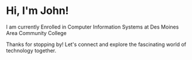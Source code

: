 # Hi, I'm John!

I am currently Enrolled in Computer Information Systems at Des Moines Area Community College

Thanks for stopping by! Let's connect and explore the fascinating world of technology together.
